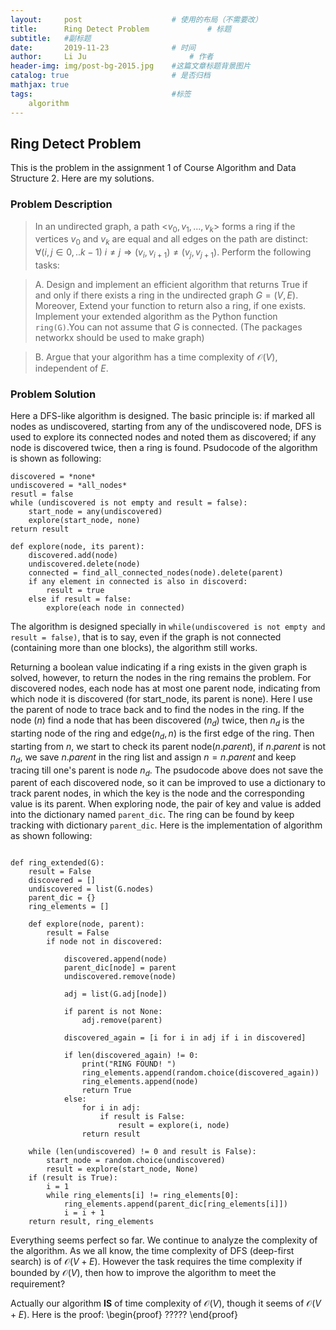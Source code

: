 ```yaml
---
layout:     post   				    # 使用的布局（不需要改）
title:      Ring Detect Problem				# 标题 
subtitle:   #副标题
date:       2019-11-23				# 时间
author:     Li Ju 						# 作者
header-img: img/post-bg-2015.jpg 	#这篇文章标题背景图片
catalog: true 						# 是否归档
mathjax: true
tags:								#标签
    algorithm
---
```



## Ring Detect Problem
This is the problem in the assignment 1 of Course Algorithm and Data Structure 2. Here are my solutions. 
### Problem Description
>In an undirected graph, a path <$v_0, v_1, ..., v_k$> forms a ring if the vertices $v_0$ and $v_k$ are equal and all edges on the path are distinct: $\forall(i, j \in 0, .. k-1)\: i\neq j \Rightarrow (v_i, v_{i+1}) \neq (v_j, v_{j+1})$. Perform the following tasks: 

>A. Design and implement an efficient algorithm that returns True if and only if there exists a ring in the undirected graph $G = (V, E)$. Moreover, Extend your function to return also a ring, if one exists. Implement your extended algorithm as the Python function `ring(G)`.You can not assume that $G$ is connected. (The packages networkx should be used to make graph)

>B.  Argue that your algorithm has a time complexity of $\mathcal{O}(V)$, independent of $E$.

### Problem Solution
Here a DFS-like algorithm is designed. The basic principle is: if marked all nodes as undiscovered, starting from any of the undiscovered node, DFS is used to explore its connected nodes and noted them as discovered; if any node is discovered twice, then a ring is found. Psudocode of the algorithm is shown as following: 
```
discovered = *none*
undiscovered = *all_nodes*
resutl = false
while (undiscovered is not empty and result = false):
    start_node = any(undiscovered)
    explore(start_node, none)
return result

def explore(node, its parent): 
    discovered.add(node)
    undiscovered.delete(node)
    connected = find_all_connected_nodes(node).delete(parent)
    if any element in connected is also in discoverd:
        result = true
    else if result = false: 
        explore(each node in connected)
```
The algorithm is designed specially in `while(undiscovered is not empty and result = false)`, that is to say, even if the graph is not connected (containing more than one blocks), the algorithm still works. 

Returning a boolean value indicating if a ring exists in the given graph is solved, however, to return the nodes in the ring remains the problem. For discovered nodes, each node has at most one parent node, indicating from which node it is discovered (for start_node, its parent is none). Here I use the parent of node to trace back and to find the nodes in the ring. If the node ($n$) find a node that has been discovered ($n_d$) twice, then $n_d$ is the starting node of the ring and edge$(n_d, n)$ is the first edge of the ring. Then starting from $n$,  we start to check its parent node($n.parent$), if $n.parent$ is not $n_d$, we save $n.parent$ in the ring list and assign $n = n.parent$ and keep tracing till one's parent is node $n_d$. The psudocode above does not save the parent of each discovered node, so it can be improved to use a dictionary to track parent nodes, in which the key is the node and the corresponding value is its parent. When exploring node, the pair of key and value is added into the dictionary named `parent_dic`.  The ring can be found by keep tracking with dictionary `parent_dic`. Here is the implementation of algorithm as shown following: 
```

def ring_extended(G):
    result = False
    discovered = []
    undiscovered = list(G.nodes)
    parent_dic = {}
    ring_elements = []

    def explore(node, parent):
        result = False
        if node not in discovered:

            discovered.append(node)
            parent_dic[node] = parent
            undiscovered.remove(node)

            adj = list(G.adj[node])

            if parent is not None:
                adj.remove(parent)

            discovered_again = [i for i in adj if i in discovered]

            if len(discovered_again) != 0:
                print("RING FOUND! ")
                ring_elements.append(random.choice(discovered_again))
                ring_elements.append(node)
                return True
            else:
                for i in adj:
                    if result is False:
                        result = explore(i, node)
                return result

    while (len(undiscovered) != 0 and result is False):
        start_node = random.choice(undiscovered)
        result = explore(start_node, None)
    if (result is True):
        i = 1
        while ring_elements[i] != ring_elements[0]:
            ring_elements.append(parent_dic[ring_elements[i]])
            i = i + 1
    return result, ring_elements
```

Everything seems perfect so far. We continue to analyze the complexity of the algorithm. As we all know, the time complexity of DFS (deep-first search) is of $\mathcal{O}(V+E)$. However the task requires the time complexity if bounded by $\mathcal{O}(V)$, then how to improve the algorithm to meet the requirement? 

Actually our algorithm **IS** of time complexity of  $\mathcal{O}(V)$, though it seems of  $\mathcal{O}(V+E)$. Here is the proof: 
\begin{proof}
?????
\end{proof}
